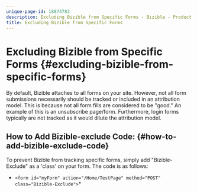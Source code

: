 ```yaml
---
unique-page-id: 18874783
description: Excluding Bizible from Specific Forms - Bizible - Product Documentation
title: Excluding Bizible from Specific Forms
---
```


# Excluding Bizible from Specific Forms {#excluding-bizible-from-specific-forms}

By default, Bizible attaches to all forms on your site. However, not all form submissions necessarily should be tracked or included in an attribution model. This is because not all form fills are considered to be "good." An example of this is an unsubscribe page/form. Furthermore, login forms typically are not tracked as it would dilute the attribution model.

## How to Add Bizible-exclude Code:  {#how-to-add-bizible-exclude-code}

To prevent Bizible from tracking specific forms, simply add "Bizible-Exclude" as a 'class' on your form. The code is as follows:

* `<form id="myForm" action="/Home/TestPage" method="POST" class="Bizible-Exclude">`*
